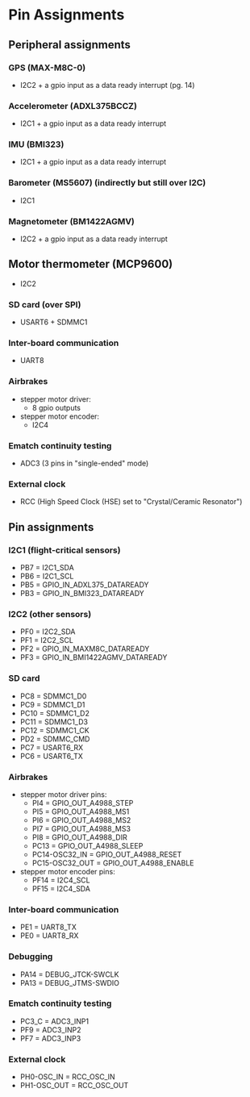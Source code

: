 # Pin Assignments


## Peripheral assignments


### GPS (MAX-M8C-0)
- I2C2 + a gpio input as a data ready interrupt (pg. 14)

### Accelerometer (ADXL375BCCZ)
- I2C1 + a gpio input as a data ready interrupt

### IMU (BMI323)
- I2C1 + a gpio input as a data ready interrupt

### Barometer (MS5607) (indirectly but still over I2C)
- I2C1

### Magnetometer (BM1422AGMV)
- I2C2 + a gpio input as a data ready interrupt

## Motor thermometer (MCP9600)
- I2C2

### SD card (over SPI)
- USART6 + SDMMC1

### Inter-board communication
- UART8

### Airbrakes
- stepper motor driver:
  - 8 gpio outputs
- stepper motor encoder:
  - I2C4

### Ematch continuity testing
- ADC3 (3 pins in "single-ended" mode)

### External clock
- RCC (High Speed Clock (HSE) set to "Crystal/Ceramic Resonator")


## Pin assignments


### I2C1 (flight-critical sensors)
- PB7 = I2C1_SDA
- PB6 = I2C1_SCL
- PB5 = GPIO_IN_ADXL375_DATAREADY
- PB3 = GPIO_IN_BMI323_DATAREADY

### I2C2 (other sensors)
- PF0 = I2C2_SDA
- PF1 = I2C2_SCL
- PF2 = GPIO_IN_MAXM8C_DATAREADY
- PF3 = GPIO_IN_BMI1422AGMV_DATAREADY

### SD card
- PC8 = SDMMC1_D0
- PC9 = SDMMC1_D1
- PC10 = SDMMC1_D2
- PC11 = SDMMC1_D3
- PC12 = SDMMC1_CK
- PD2 = SDMMC_CMD
- PC7 = USART6_RX
- PC6 = USART6_TX

### Airbrakes
- stepper motor driver pins:
  - PI4 = GPIO_OUT_A4988_STEP
  - PI5 = GPIO_OUT_A4988_MS1
  - PI6 = GPIO_OUT_A4988_MS2
  - PI7 = GPIO_OUT_A4988_MS3
  - PI8 = GPIO_OUT_A4988_DIR
  - PC13 = GPIO_OUT_A4988_SLEEP
  - PC14-OSC32_IN = GPIO_OUT_A4988_RESET
  - PC15-OSC32_OUT = GPIO_OUT_A4988_ENABLE
- stepper motor encoder pins:
  - PF14 = I2C4_SCL
  - PF15 = I2C4_SDA

### Inter-board communication
- PE1 = UART8_TX
- PE0 = UART8_RX

### Debugging
- PA14 = DEBUG_JTCK-SWCLK
- PA13 = DEBUG_JTMS-SWDIO

### Ematch continuity testing
- PC3_C = ADC3_INP1
- PF9 = ADC3_INP2
- PF7 = ADC3_INP3

### External clock
- PH0-OSC_IN = RCC_OSC_IN
- PH1-OSC_OUT = RCC_OSC_OUT

